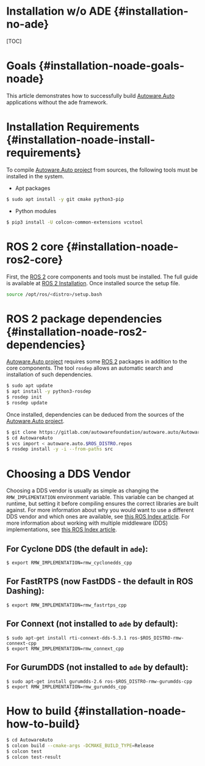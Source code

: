 Installation w/o ADE {#installation-no-ade}
====================

[TOC]

# Goals {#installation-noade-goals-noade}


This article demonstrates how to successfully build [Autoware.Auto](https://www.autoware.auto/) applications without the ade framework.


# Installation Requirements {#installation-noade-install-requirements}

To compile [Autoware.Auto project](https://www.autoware.auto/) from sources, the following tools must be installed in the system.

- Apt packages
```bash
$ sudo apt install -y git cmake python3-pip
```
- Python modules
```bash
$ pip3 install -U colcon-common-extensions vcstool
```

# ROS 2 core {#installation-noade-ros2-core}

First, the [ROS 2](https://index.ros.org/doc/ros2/) core components and tools must be installed. The full guide is available at [ROS 2 Installation](https://index.ros.org/doc/ros2/Installation/).
Once installed source the setup file.

```bash
source /opt/ros/<distro>/setup.bash
```
# ROS 2 package dependencies {#installation-noade-ros2-dependencies}

[Autoware.Auto project](https://www.autoware.auto/) requires some [ROS 2](https://index.ros.org/doc/ros2/) packages in addition to the core components.
The tool `rosdep` allows an automatic search and installation of such dependencies.

```bash
$ sudo apt update
$ apt install -y python3-rosdep
$ rosdep init
$ rosdep update
```

Once installed, dependencies can be deduced from the sources of the [Autoware.Auto project](https://www.autoware.auto/).

```bash
$ git clone https://gitlab.com/autowarefoundation/autoware.auto/AutowareAuto.git
$ cd AutowareAuto
$ vcs import < autoware.auto.$ROS_DISTRO.repos
$ rosdep install -y -i --from-paths src
```

# Choosing a DDS Vendor

Choosing a DDS vendor is usually as simple as changing the `RMW_IMPLEMENTATION` environment variable.
This variable can be changed at runtime, but setting it before compiling ensures the correct
libraries are built against.
For more information about why you would want to use a different DDS vendor and which ones are available, see [this ROS Index article](https://index.ros.org/doc/ros2/Concepts/DDS-and-ROS-middleware-implementations/).
For more information about working with multiple middleware (DDS) implementations, see [this ROS Index article](https://index.ros.org/doc/ros2/Tutorials/Working-with-multiple-RMW-implementations/).

## For Cyclone DDS (the default in `ade`):

```
$ export RMW_IMPLEMENTATION=rmw_cyclonedds_cpp
```

## For FastRTPS (now FastDDS - the default in ROS Dashing):
```
$ export RMW_IMPLEMENTATION=rmw_fastrtps_cpp
```

## For Connext (not installed to `ade` by default):
```
$ sudo apt-get install rti-connext-dds-5.3.1 ros-$ROS_DISTRO-rmw-connext-cpp
$ export RMW_IMPLEMENTATION=rmw_connext_cpp
```

## For GurumDDS (not installed to `ade` by default):
```
$ sudo apt-get install gurumdds-2.6 ros-$ROS_DISTRO-rmw-gurumdds-cpp
$ export RMW_IMPLEMENTATION=rmw_gurumdds_cpp
```

# How to build {#installation-noade-how-to-build}

```bash
$ cd AutowareAuto
$ colcon build --cmake-args -DCMAKE_BUILD_TYPE=Release
$ colcon test
$ colcon test-result
```
